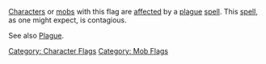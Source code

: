 [Characters](:Category:_Characters "wikilink") or
[mobs](:Category:_Mobs "wikilink") with this flag are
[affected](Affects "wikilink") by a [plague](Plague "wikilink")
[spell](:Category:_Spells "wikilink"). This
[spell](:Category:_Spells "wikilink"), as one might expect, is
contagious.

See also [Plague](Plague "wikilink").

[Category: Character Flags](Category:_Character_Flags "wikilink")
[Category: Mob Flags](Category:_Mob_Flags "wikilink")
